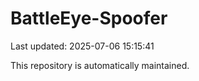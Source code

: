 # BattleEye-Spoofer

Last updated: 2025-07-06 15:15:41

This repository is automatically maintained.
